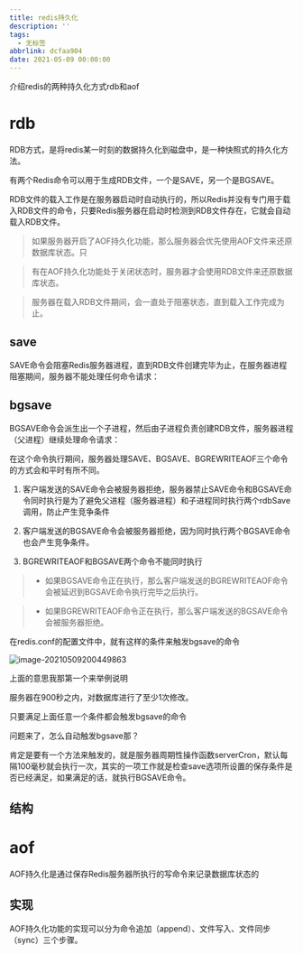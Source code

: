 ```yaml
---
title: redis持久化
description: ''
tags:
  - 无标签
abbrlink: dcfaa904
date: 2021-05-09 00:00:00
---
```



介绍redis的两种持久化方式rdb和aof



<!-- more -->



# rdb



RDB方式，是将redis某一时刻的数据持久化到磁盘中，是一种快照式的持久化方法。



有两个Redis命令可以用于生成RDB文件，一个是SAVE，另一个是BGSAVE。



RDB文件的载入工作是在服务器启动时自动执行的，所以Redis并没有专门用于载入RDB文件的命令，只要Redis服务器在启动时检测到RDB文件存在，它就会自动载入RDB文件。



> 如果服务器开启了AOF持久化功能，那么服务器会优先使用AOF文件来还原数据库状态。只

>

> 有在AOF持久化功能处于关闭状态时，服务器才会使用RDB文件来还原数据库状态。

>

> 服务器在载入RDB文件期间，会一直处于阻塞状态，直到载入工作完成为止。



## save



SAVE命令会阻塞Redis服务器进程，直到RDB文件创建完毕为止，在服务器进程阻塞期间，服务器不能处理任何命令请求：



## bgsave



BGSAVE命令会派生出一个子进程，然后由子进程负责创建RDB文件，服务器进程（父进程）继续处理命令请求：



在这个命令执行期间，服务器处理SAVE、BGSAVE、BGREWRITEAOF三个命令的方式会和平时有所不同。



1. 客户端发送的SAVE命令会被服务器拒绝，服务器禁止SAVE命令和BGSAVE命令同时执行是为了避免父进程（服务器进程）和子进程同时执行两个rdbSave调用，防止产生竞争条件

2. 客户端发送的BGSAVE命令会被服务器拒绝，因为同时执行两个BGSAVE命令也会产生竞争条件。

3. BGREWRITEAOF和BGSAVE两个命令不能同时执行



> - 如果BGSAVE命令正在执行，那么客户端发送的BGREWRITEAOF命令会被延迟到BGSAVE命令执行完毕之后执行。

> - 如果BGREWRITEAOF命令正在执行，那么客户端发送的BGSAVE命令会被服务器拒绝。



在redis.conf的配置文件中，就有这样的条件来触发bgsave的命令



![image-20210509200449863](https://gitee.com/flow_disaster/blog-map-bed/raw/master/img/image-20210509200449863.png)



上面的意思我那第一个来举例说明



服务器在900秒之内，对数据库进行了至少1次修改。



只要满足上面任意一个条件都会触发bgsave的命令



问题来了，怎么自动触发bgsave那？



肯定是要有一个方法来触发的，就是服务器周期性操作函数serverCron，默认每隔100毫秒就会执行一次，其实的一项工作就是检查save选项所设置的保存条件是否已经满足，如果满足的话，就执行BGSAVE命令。



## 结构







# aof



AOF持久化是通过保存Redis服务器所执行的写命令来记录数据库状态的



## 实现



AOF持久化功能的实现可以分为命令追加（append）、文件写入、文件同步（sync）三个步骤。


